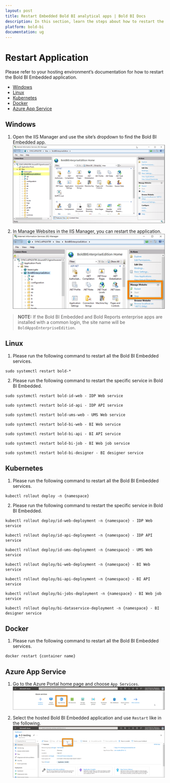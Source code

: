 ```yaml
---
layout: post
title: Restart Embedded Bold BI analytical apps | Bold BI Docs
description: In this section, learn the steps about how to restart the Bold BI Embedded application in the different hosting environments.
platform: bold-bi
documentation: ug
---
```

# Restart Application
Please refer to your hosting environment’s documentation for how to restart the Bold BI Embedded application.

* [Windows](/embedded-bi/faq/how-to-restart-the-bold-bi-embedded-application/#windows)
* [Linux](/embedded-bi/faq/how-to-restart-the-bold-bi-embedded-application/#linux)
* [Kubernetes](/embedded-bi/faq/how-to-restart-the-bold-bi-embedded-application/#kubernetes)
* [Docker](/embedded-bi/faq/how-to-restart-the-bold-bi-embedded-application/#docker)
* [Azure App Service](/embedded-bi/faq/how-to-restart-the-bold-bi-embedded-application/#azure-app-service)

## Windows

1. Open the IIS Manager and use the site’s dropdown to find the Bold BI Embedded app. 
![IIS Manager](/static/assets/embedded/faq/images/iis-manager-site.png)

2. In Manage Websites in the IIS Manager, you can restart the application.
![IIS Manager](/static/assets/embedded/faq/images/iis-manager-restart.png)  

> **NOTE:** If the Bold BI Embedded and Bold Reports enterprise apps are installed with a common login, the site name will be `BoldAppsEnterpriseEdition`.

## Linux
  
1. Please run the following command to restart all the Bold BI Embedded services.   
~~~
sudo systemctl restart bold-*
~~~

2. Please run the following command to restart the specific service in Bold BI Embedded.   
~~~
sudo systemctl restart bold-id-web - IDP Web service 
~~~
~~~ 
sudo systemctl restart bold-id-api - IDP API service  
~~~
~~~ 
sudo systemctl restart bold-ums-web - UMS Web service 
~~~
~~~ 
sudo systemctl restart bold-bi-web - BI Web service   
~~~
~~~ 
sudo systemctl restart bold-bi-api - BI API service  
~~~
~~~  
sudo systemctl restart bold-bi-job - BI Web job service
~~~
~~~ 
sudo systemctl restart bold-bi-designer - BI designer service      
~~~

## Kubernetes

1. Please run the following command to restart all the Bold BI Embedded services.   
~~~
kubectl rollout deploy -n {namespace}
~~~

2. Please run the following command to restart the specific service in Bold BI Embedded.  
~~~
kubectl rollout deploy/id-web-deployment -n {namespace} - IDP Web service 
~~~
~~~ 
kubectl rollout deploy/id-api-deployment -n {namespace} - IDP API service  
~~~
~~~ 
kubectl rollout deploy/id-ums-deployment -n {namespace} - UMS Web service 
~~~
~~~ 
kubectl rollout deploy/bi-web-deployment -n {namespace} - BI Web service   
~~~
~~~ 
kubectl rollout deploy/bi-api-deployment -n {namespace} - BI API service  
~~~
~~~  
kubectl rollout deploy/bi-jobs-deployment -n {namespace} - BI Web job service
~~~
~~~ 
kubectl rollout deploy/bi-dataservice-deployment -n {namespace} - BI designer service      
~~~


## Docker

1. Please run the following command to restart all the Bold BI Embedded services.  
~~~
docker restart {container name}
~~~

## Azure App Service

1. Go to the Azure Portal home page and choose `App Services`.
![App Service Home](/static/assets/embedded/faq/images/azure-app-home.png)

2. Select the hosted Bold BI Embedded application and use `Restart` like in the following. 
![App Service Restart](/static/assets/embedded/faq/images/azure-app-restart.png)
